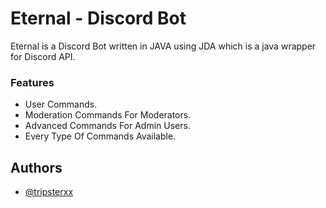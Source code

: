 # Eternal - Discord Bot
Eternal is a Discord Bot written in JAVA using JDA which is a java wrapper for Discord API.


### Features
- User Commands.
- Moderation Commands For Moderators.
- Advanced Commands For Admin Users.
- Every Type Of Commands Available. 


## Authors

- [@tripsterxx](https://github.com/tripsterxx)

